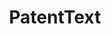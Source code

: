 ---
code: https://github.com/sam-arts/smj_code
contributors: Sam Arts, Bruno Cassiman, Juan Carlos Gomez
cost: None
description: 'We provide open access to the code and data to calculate the text-based
  similarity between any two utility patents granted by the United States Patent and
  Trademark Office between 1976 and 2013, or between any two patent portfolios '
last_edit: Fri, 05 May 2023 16:36:53 GMT
location: https://dataverse.harvard.edu/dataverse/patenttext
related_projects:
  superceded by:
  - patent_text_new_measures
related_publications: 10.1002/smj.2699
shortname: patenttext
tags:
- patent
- keywords
- matching
- text mining
- patent classification
- technological similarity
title: PatentText
uuid: 30103a08-e0fb-4a5f-9fc3-25bf48ca2f72
---